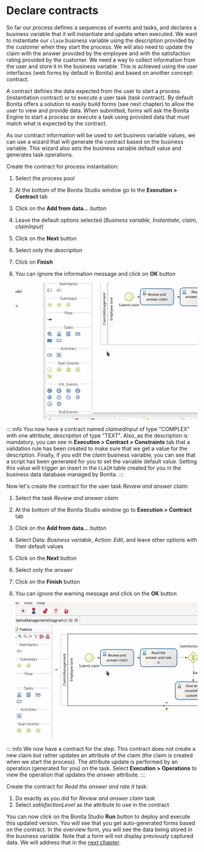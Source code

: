 # Declare contracts

So far our process defines a sequences of events and tasks, and declares a business variable that it will instantiate and update when executed. We want to instantiate our `claim` business variable using the description provided by the customer when they start the process. We will also need to update the claim with the answer provided by the employee and with the satisfaction rating provided by the customer. We need a way to collect information from the user and store it in the business variable. This is achieved using the user interfaces (web forms by default in Bonita) and based on another concept: contract.

A contract defines the data expected from the user to start a process (instantiation contract) or to execute a user task (task contract). By default Bonita offers a solution to easily build forms (see next chapter) to allow the user to view and provide data. When submitted, forms will ask the Bonita Engine to start a process or execute a task using provided data that must match what is expected by the contract.

As our contract information will be used to set business variable values, we can use a wizard that will generate the contract based on the business variable. This wizard also sets the business variable default value and generates task operations.

Create the contract for process instantiation:
1. Select the process pool
1. At the bottom of the Bonita Studio window go to the **Execution > Contract** tab
1. Click on the **Add from data...** button
1. Leave the default options selected (_Business variable_, _Instantiate_, _claim_, _claimInput_)
1. Click on the **Next** button
1. Select only the _description_
1. Click on **Finish**
1. You can ignore the information message and click on **OK** button

   ![Declare process instantiation contract](images/getting-started-tutorial/declare-contracts/declare-process-instantiation-contract.gif)

::: info
You now have a contract named _claimedInput_ of type "COMPLEX" with one attribute, _description_ of type "TEXT". Also, as the description is mandatory, you can see in **Execution > Contract > Constraints** tab that a validation rule has been created to make sure that we get a value for the description. Finally, if you edit the _claim_ business variable, you can see that a script has been generated for you to set the variable default value. Setting this value will trigger an insert in the `CLAIM` table created for you in the business data database managed by Bonita.
:::

Now let's create the contract for the user task _Review and answer claim_:
1. Select the task _Review and answer claim_
1. At the bottom of the Bonita Studio window go to **Execution > Contract** tab
1. Click on the **Add from data...** button
1. Select Data: _Business variable_, Action: _Edit_, and leave other options with their default values
1. Click on the **Next** button
1. Select only the _answer_
1. Click on the **Finish** button
1. You can ignore the warning message and click on the **OK** button

   ![Declare user task contract](images/getting-started-tutorial/declare-contracts/declare-user-task-contract.gif)

::: info
We now have a contract for the step. This contract does not create a new claim but rather updates an attribute of the claim (the claim is created when we start the process). The attribute update is performed by an operation (generated for you) on the task. Select **Execution > Operations** to view the operation that updates the _answer_ attribute.
:::

Create the contract for _Read the answer and rate it_ task:
1. Do exactly as you did for _Review and answer claim_ task 
1. Select _satisfactionLevel_ as the attribute to use in the contract

You can now click on the Bonita Studio **Run** button to deploy and execute this updated version. You will see that you get auto-generated forms based on the contract. In the overview form, you will see the data being stored in the business variable. Note that a form will not display previously captured data. We will address that in the [next chapter](create-web-user-interfaces.md).
